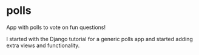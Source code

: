 # polls
App with polls to vote on fun questions!

I started with the Django tutorial for a generic polls app and started adding extra views and functionality.
